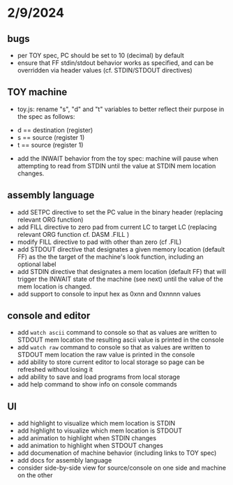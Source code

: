 # 2/9/2024
## bugs
* per TOY spec, PC should be set to 10 (decimal) by default
* ensure that FF stdin/stdout behavior works as specified, and can be overridden via header values (cf. STDIN/STDOUT directives)

## TOY machine
* toy.js: rename "s", "d" and "t" variables to better reflect their purpose in the spec as follows:
- d == destination (register) 
- s == source (register 1)
- t == source (register 1)
* add the INWAIT behavior from the toy spec: machine will pause when attempting to read from STDIN until the value at STDIN mem location changes.

## assembly language
* add SETPC directive to set the PC value in the binary header (replacing relevant ORG function)
* add FILL directive to zero pad from current LC to target LC (replacing relevant ORG function cf. DASM .FILL )
* modify FILL directive to pad with other than zero (cf .FIL)
* add STDOUT directive that designates a given memory location (default FF) as the the target of the machine's look function, including an optional label
* add STDIN directive that designates a mem location (default FF) that will trigger the INWAIT state of the machine (see next) until the value of the mem location is changed.
* add support to console to input hex as 0xnn and 0xnnnn values

## console and editor
* add `watch ascii` command to console so that as values are written to STDOUT mem location the resulting ascii value is printed in the console
* add `watch raw` command to console so that as values are written to STDOUT mem location the raw value is printed in the console
* add ability to store current editor to local storage so page can be refreshed without losing it
* add ability to save and load programs from local storage
* add help command to show info on console commands

## UI
* add highlight to visualize which mem location is STDIN
* add highlight to visualize which mem location is STDOUT
* add animation to highlight when STDIN changes
* add animation to highlight when STDOUT changes
* add documenation of machine behavior (including links to TOY spec)
* add docs for assembly language
* consider side-by-side view for source/console on one side and machine on the other
